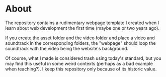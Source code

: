 # About

The repository contains a rudimentary webpage template I created when I learn about web development the first time (maybe one or two years ago).

If you create the asset folder and the video folder and place a video and soundtrack in the corresponding folders, the "webpage" should loop the soundtrack with the video being the website's background.

Of course, what I made is considered trash using today's standard, but you may find this useful in some weird contexts (perhaps as a bad example when teaching?). I keep this repository only because of its historic value. 
